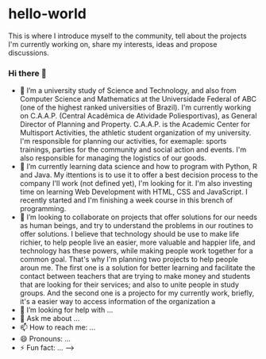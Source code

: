 # hello-world
This is where I introduce myself to the community, tell about the projects I'm currently working on, share my interests, ideas and propose discussions. 

### Hi there 👋

- 🔭 I’m a university study of Science and Technology, and also from Computer Science and Mathematics at the Universidade Federal of ABC (one of the highest ranked universities of Brazil). I'm currently working on C.A.A.P. (Central Acadêmica de Atividade Poliesportivas), as General Director of Planning and Property. C.A.A.P. is the Academic Center for Multisport Activities, the athletic student organization of my university. I'm responsible for planning our activities, for exemaple: sports trainings, parties for the community and social action and events. I'm also responsible for managing the logistics of our goods.
- 🌱 I’m currently learning data science and how to program with Python, R and Java. My ittentions is to use it to offer a best decision process to the company I'll work (not defined yet), I'm looking for it. I'm also investing time on learning Web Development with HTML, CSS and JavaScript. I recently started and I'm finishing a week course in this brench of programming. 
- 👯 I’m looking to collaborate on projects that offer solutions for our needs as human beings, and try to understand the problems in our routines to offer solutions. I believe that technology should be use to make life richier, to help people live an easier, more valuable and happier life, and technology has these powers, while making people work together for a common goal. That's why I'm planning two projects to help people aroun me. The first one is a solution for better learning and facilitate the contact between teachers that are trying to make money and students that are looking for their services; and also to unite people in study groups. And the second one is a projecto for my currently work, briefly, it's a easier way to access information of the organization a
- 🤔 I’m looking for help with ...
- 💬 Ask me about ...
- 📫 How to reach me: ...
- 😄 Pronouns: ...
- ⚡ Fun fact: ...
-->
